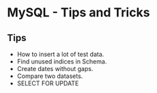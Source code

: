 # MySQL - Tips and Tricks

## Tips
- How to insert a lot of test data.
- Find unused indices in Schema.
- Create dates without gaps.
- Compare two datasets.
- SELECT FOR UPDATE
